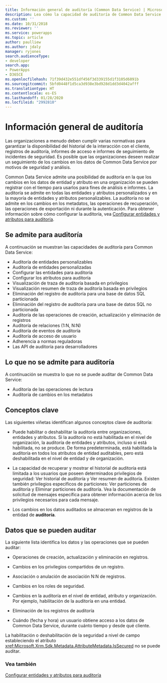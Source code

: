 ```yaml
---
title: Información general de auditoría (Common Data Service) | Microsoft Docs
description: Lea cómo la capacidad de auditoría de Common Data Service se puede usar para registrar cambios de datos de atributos y entidades con el tiempo para usarlos para fines de análisis e informes.
ms.custom: ''
ms.date: 10/31/2018
ms.reviewer: ''
ms.service: powerapps
ms.topic: article
author: paulliew
ms.author: jdaly
manager: ryjones
search.audienceType:
- developer
search.app:
- PowerApps
- D365CE
ms.openlocfilehash: 71f39d432e551df456f3d339155d1f3105d6891b
ms.sourcegitcommit: 5bfd0448f1d5ca3d938e3bd928d1dd3d4042afff
ms.translationtype: HT
ms.contentlocale: es-ES
ms.lasthandoff: 01/28/2020
ms.locfileid: "2992810"
---
```

# <a name="auditing-overview"></a>Información general de auditoría

Las organizaciones a menudo deben cumplir varias normativas para garantizar la disponibilidad del historial de la interacción con el cliente, registros de auditoría, informes de acceso e informes de seguimiento de incidentes de seguridad. Es posible que las organizaciones deseen realizar un seguimiento de los cambios en los datos de Common Data Service por motivos de seguridad y análisis.  
  
 Common Data Service admite una posibilidad de auditoría en la que los cambios en los datos de entidad y atributo en una organización se pueden registrar con el tiempo para usarlos para fines de análisis e informes. La auditoría se admite en todas las entidades y atributos personalizados y en la mayoría de entidades y atributos personalizables. La auditoría no se admite en los cambios en los metadatos, las operaciones de recuperación, las operaciones de exportación ni durante la autenticación. Para obtener información sobre cómo configurar la auditoría, vea [Configurar entidades y atributos para auditoría](configure-entities-attributes-auditing.md).  
  
## <a name="supported-for-auditing"></a>Se admite para auditoría  
 A continuación se muestran las capacidades de auditoría para Common Data Service:  
<!-- TODO: Jim, I don't think this is online only. Please correct the tokens here. -->
  
* Auditoría de entidades personalizables
* Auditoría de entidades personalizadas
* Configurar las entidades para auditoría
* Configurar los atributos para auditoría
* Visualización de traza de auditoría basada en privilegios
* Visualización resumen de traza de auditoría basada en privilegios
* Eliminación del registro de auditoría para una base de datos SQL particionada  
* Eliminación del registro de auditoría para una base de datos SQL no particionada 
* Auditoría de las operaciones de creación, actualización y eliminación de registros
* Auditoría de relaciones (1:N, N:N) 
* Auditoría de eventos de auditoría
* Auditoría de acceso de usuario
* Adherencia a normas reguladoras
* Las API de auditoría para desarrolladores
  
## <a name="not-supported-for-auditing"></a>Lo que no se admite para auditoría  
 A continuación se muestra lo que no se puede auditar de Common Data Service:  
  
* Auditoría de las operaciones de lectura
* Auditoría de cambios en los metadatos 
  
## <a name="key-concepts"></a>Conceptos clave  
 Las siguientes viñetas identifican algunos conceptos clave de auditoría:  
  
-   Puede habilitar o deshabilitar la auditoría entre organizaciones, entidades y atributos. Si la auditoría no está habilitada en el nivel de organización, la auditoría de entidades y atributos, incluso si está habilitada, no se produce. De forma predeterminada, está habilitada la auditoría en todos los atributos de entidad auditables, pero está deshabilitada en el nivel de entidad y de organización.  
  
-   La capacidad de recuperar y mostrar el historial de auditoría está limitada a los usuarios que poseen determinados privilegios de seguridad: Ver historial de auditoría y Ver resumen de auditoría. Existen también privilegios específicos de particiones: Ver particiones de auditoría y Eliminar particiones de auditoría. Vea la documentación de solicitud de mensajes específica para obtener información acerca de los privilegios necesarios para cada mensaje.  
  
-   Los cambios en los datos auditados se almacenan en registros de la entidad de **auditoría**.  
  
## <a name="data-that-can-be-audited"></a>Datos que se pueden auditar  
 La siguiente lista identifica los datos y las operaciones que se pueden auditar:  
  
-   Operaciones de creación, actualización y eliminación en registros.  
  
-   Cambios en los privilegios compartidos de un registro.  
  
-   Asociación o anulación de asociación N:N de registros.  
  
-   Cambios en los roles de seguridad.  
  
-   Cambios en la auditoría en el nivel de entidad, atributo y organización. Por ejemplo, habilitación de la auditoría en una entidad.  
  
-   Eliminación de los registros de auditoría  
  
-   Cuándo (fecha y hora) un usuario obtiene acceso a los datos de Common Data Service, durante cuánto tiempo y desde qué cliente.  
  
 La habilitación o deshabilitación de la seguridad a nivel de campo estableciendo el atributo <xref:Microsoft.Xrm.Sdk.Metadata.AttributeMetadata.IsSecured> no se puede auditar.  
  
### <a name="see-also"></a>Vea también
   
 [Configurar entidades y atributos para auditoría](configure-entities-attributes-auditing.md) 
